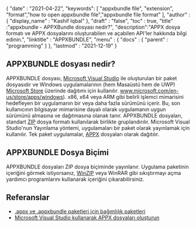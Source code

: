{
  "date" : "2021-04-22",
  "keywords": [ "appxbundle file", "extension", "format","how to open appxbundle file","appxbundle file format" ],
  "author" : {
    "display_name" : "Kashif Iqbal"
},
  "draft" : "false",
  "toc" : true,
  "title" :"appxbundle - APPXBundle dosyası nedir?",
  "description":"APPX dosya formatı ve APPX dosyalarını oluşturabilen ve açabilen API'ler hakkında bilgi edinin.",
  "linktitle" : "APPXBUNDLE",
  "menu" : {
    "docs" : {
      "parent" : "programming"
}
},
  "lastmod" : "2021-12-19"
}

## APPXBUNDLE dosyası nedir?

APPXBUNDLE dosyası, [Microsoft Visual Studio](https://visualstudio.microsoft.com/) ile oluşturulan bir paket dosyasıdır ve Windows uygulamalarının (hem Masaüstü hem de UWP) [Microsoft Store](https://) üzerinde dağıtımı için kullanılır. www.microsoft.com/en-us/store/apps/windows). x86, x64 veya ARM gibi belirli işlemci mimarisini hedefleyen bir uygulamanın bir veya daha fazla sürümünü içerir. Bu, son kullanıcının bilgisayar mimarisine dayalı olarak uygulamanın uygun sürümünü almasına ve dağıtmasına olanak tanır. APPXBUNDLE dosyaları, standart [ZIP](/tr/compression/zip/) dosya formatı kullanılarak birlikte gruplandırılır. Microsoft Visual Studio'nun Yayınlama yöntemi, uygulamaları bir paket olarak yayınlamak için kullanılır. Tek paket uygulamalar, [APPX](/tr/programming/appx/) dosyaları olarak dağıtılır.

## APPXBUNDLE Dosya Biçimi

APPXBUNDLE dosyaları ZIP dosya biçiminde yayınlanır. Uygulama paketinin içeriğini görmek istiyorsanız, [WinZIP](https://www.winzip.com/en/) veya WinRAR gibi sıkıştırmayı açma yardımcı programlarını kullanarak içeriğini çıkarabilirsiniz.

## Referanslar

* [.appx ve .appxbundle paketleri için bağımlılık paketleri](https://www.ibm.com/docs/en/maas360?topic=catalog-dependency-packages-appx-appxbundle-packages)
* [Microsoft Visual Studio kullanarak APPX dosyaları oluşturun](https://learn.microsoft.com/en-us/windows/msix/desktop/vs-package-overview)

